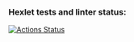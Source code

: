 ### Hexlet tests and linter status:
[![Actions Status](https://github.com/EdgeToLife/rails-project-64/actions/workflows/hexlet-check.yml/badge.svg)](https://github.com/EdgeToLife/rails-project-64/actions)